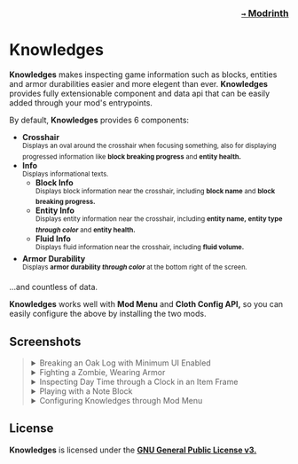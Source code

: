 ### <p align=right>[`→` Modrinth](https://modrinth.com/mod/knowledges)</p>

# Knowledges

**Knowledges** makes inspecting game information such as blocks, entities and armor durabilities easier and more elegent than ever. **Knowledges** provides fully extensionable component and data api that can be easily added through your mod's entrypoints.

By default, **Knowledges** provides 6 components:

- **Crosshair**  
  <sup>Displays an oval around the crosshair when focusing something, also for displaying progressed information like **block breaking progress** and **entity health.**</sup>
- **Info**  
  <sup>Displays informational texts.</sup>
  - **Block Info**  
    <sup>Displays block information near the crosshair, including **block name** and **block breaking progress.**</sup>
  - **Entity Info**  
    <sup>Displays entity information near the crosshair, including **entity name,** **entity type *through color*** and **entity health.**</sup>
  - **Fluid Info**  
    <sup>Displays fluid information near the crosshair, including **fluid volume.**</sup>
- **Armor Durability**  
  <sup>Displays **armor durability *through color*** at the bottom right of the screen.</sup>

...and countless of data.

**Knowledges** works well with **Mod Menu** and **Cloth Config API,** so you can easily configure the above by installing the two mods.

## Screenshots

<blockquote>
  <details>
    <summary>
      Breaking an Oak Log with Minimum UI Enabled
    </summary>
    <img src="https://github.com/KrLite/Mod.Knowledges/blob/artwork/content/oak_log.png">
  </details>
  
  <details>
    <summary>
      Fighting a Zombie, Wearing Armor
    </summary>
    <img src="https://github.com/KrLite/Mod.Knowledges/blob/artwork/content/zombie.png">
  </details>
  
  <details>
    <summary>
      Inspecting Day Time through a Clock in an Item Frame
    </summary>
    <img src="https://github.com/KrLite/Mod.Knowledges/blob/artwork/content/clock.png">
  </details>
  
  <details>
    <summary>
      Playing with a Note Block
    </summary>
    <img src="https://github.com/KrLite/Mod.Knowledges/blob/artwork/content/note_block.png">
  </details>
  
  <details>
    <summary>
      Configuring Knowledges through Mod Menu
    </summary>
    <img src="https://github.com/KrLite/Mod.Knowledges/blob/artwork/content/config_screen.png">
  </details>
</blockquote>

## License

**Knowledges** is licensed under the **[GNU General Public License v3.](LICENSE)**
